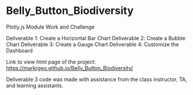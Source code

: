 # Belly_Button_Biodiversity
Plotly.js Module Work and Challenge

Deliverable 1: Create a Horizontal Bar Chart
Deliverable 2: Create a Bubble Chart
Deliverable 3: Create a Gauge Chart
Deliverable 4: Customize the Dashboard

Link to view html page of the project:  https://markrgeo.github.io/Belly_Button_Biodiversity/

Deliverable 3 code was made with assistance from the class instructor, TA, and learning assistants.
